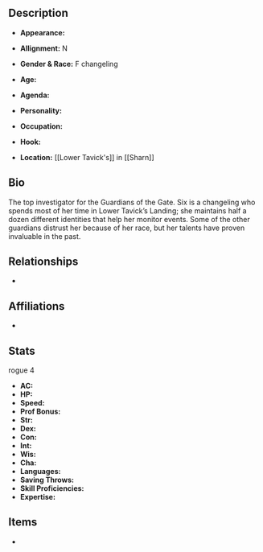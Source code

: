 ## Description
- **Appearance:** 

- **Allignment:** N

- **Gender & Race:** F changeling

- **Age:** 

- **Agenda:** 

- **Personality:** 

- **Occupation:** 

- **Hook:** 

- **Location:** [[Lower Tavick's]] in [[Sharn]]

## Bio
The top investigator for the Guardians of the Gate. Six is a changeling who spends most of her time in Lower Tavick’s Landing; she maintains half a dozen different identities that help her monitor events. Some of the other guardians distrust her because of her race, but her talents have proven invaluable in the past.

## Relationships
- 

## Affiliations
- 

## Stats
rogue 4
- **AC:** 
- **HP:** 
- **Speed:** 
- **Prof Bonus:** 
- **Str:** 
- **Dex:** 
- **Con:** 
- **Int:** 
- **Wis:** 
- **Cha:** 
- **Languages:** 
- **Saving Throws:** 
- **Skill Proficiencies:** 
- **Expertise:** 


## Items
- 
